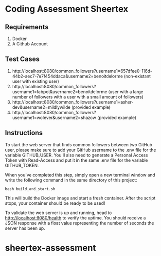 # Coding Assessment Sheertex

## Requirements

1. Docker
2. A Github Account

## Test Cases

1. http://localhost:8080/common_followers?username1=657dfee0-116d-44b2-aec7-7e7f454ddaca&username2=benoitdelorme (non-existant user with existing user)
2. http://localhost:8080/common_followers?username1=fabpot&username2=benoitdelorme (user with a large number of followers with a user with a small amount of followers)
3. http://localhost:8080/common_followers?username1=asher-dev&username2=mildlywilde (provided example)
4. http://localhost:8080/common_followers?username1=wolever&username2=shazow (provided example)

## Instructions

To start the web server that finds common followers between two GitHub user, please make sure to add your GitHub username to the .env file for the variable GITHUB_USER. You'll also need to generate a Personal Access Token with Read-Access and put it in the same .env file for the variable GITHUB_TOKEN.

When you've completed this step, simply open a new terminal window and write the following command in the same directory of this project:

```
bash build_and_start.sh
```

This will build the Docker image and start a fresh container. After the script stops, your container should be ready to be used!

To validate the web server is up and running, head to [http://localhost:8080/health](http://localhost:8080/health) to verify the uptime. You should receive a JSON response with a float value representing the number of seconds the server has been up.
# sheertex-assessment
